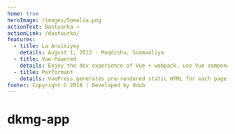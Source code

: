 ```yaml
---
home: true
heroImage: /images/Somalia.png
actionText: Dastuurka →
actionLink: /dastuurka/
features:
  - title: La Ansixiyey
    details: August 1, 2012 - Muqdishu, Soomaaliya
  - title: Vue-Powered
    details: Enjoy the dev experience of Vue + webpack, use Vue components in markdown, and develop custom themes with Vue.
  - title: Performant
    details: VuePress generates pre-rendered static HTML for each page, and runs as an SPA once a page is loaded.
footer: Copyright © 2018 | Developed by Udub
---
```

# dkmg-app
